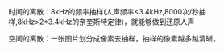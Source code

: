 时间的离散：8kHz的频率抽样\(人声频率&lt;3.4kHz,8000次/秒抽样,8kHz&gt;2\*3.4kHz的奈奎斯特定律\)，就能够做到还原人声

空间的离散：一张图片划分成像素去抽样，抽样的像素越多越清晰。

